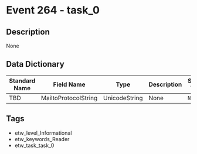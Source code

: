 # Event 264 - task_0

## Description
None

## Data Dictionary
|Standard Name|Field Name|Type|Description|Sample Value|
|---|---|---|---|---|
|TBD|MailtoProtocolString|UnicodeString|None|`None`|

## Tags
* etw_level_Informational
* etw_keywords_Reader
* etw_task_task_0